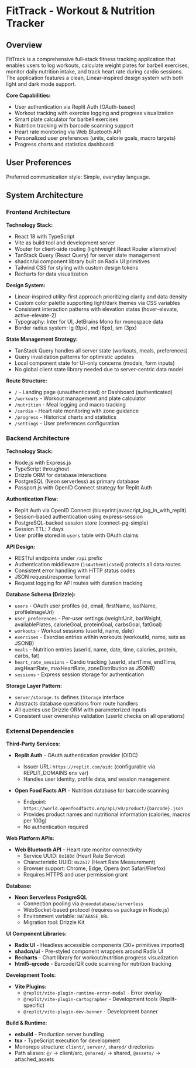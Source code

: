 # FitTrack - Workout & Nutrition Tracker

## Overview

FitTrack is a comprehensive full-stack fitness tracking application that enables users to log workouts, calculate weight plates for barbell exercises, monitor daily nutrition intake, and track heart rate during cardio sessions. The application features a clean, Linear-inspired design system with both light and dark mode support.

**Core Capabilities:**
- User authentication via Replit Auth (OAuth-based)
- Workout tracking with exercise logging and progress visualization
- Smart plate calculator for barbell exercises
- Nutrition tracking with barcode scanning support
- Heart rate monitoring via Web Bluetooth API
- Personalized user preferences (units, calorie goals, macro targets)
- Progress charts and statistics dashboard

## User Preferences

Preferred communication style: Simple, everyday language.

## System Architecture

### Frontend Architecture

**Technology Stack:**
- React 18 with TypeScript
- Vite as build tool and development server
- Wouter for client-side routing (lightweight React Router alternative)
- TanStack Query (React Query) for server state management
- shadcn/ui component library built on Radix UI primitives
- Tailwind CSS for styling with custom design tokens
- Recharts for data visualization

**Design System:**
- Linear-inspired utility-first approach prioritizing clarity and data density
- Custom color palette supporting light/dark themes via CSS variables
- Consistent interaction patterns with elevation states (hover-elevate, active-elevate-2)
- Typography: Inter for UI, JetBrains Mono for monospace data
- Border radius system: lg (9px), md (6px), sm (3px)

**State Management Strategy:**
- TanStack Query handles all server state (workouts, meals, preferences)
- Query invalidation patterns for optimistic updates
- Local component state for UI-only concerns (modals, form inputs)
- No global client state library needed due to server-centric data model

**Route Structure:**
- `/` - Landing page (unauthenticated) or Dashboard (authenticated)
- `/workouts` - Workout management and plate calculator
- `/nutrition` - Meal logging and macro tracking
- `/cardio` - Heart rate monitoring with zone guidance
- `/progress` - Historical charts and statistics
- `/settings` - User preferences configuration

### Backend Architecture

**Technology Stack:**
- Node.js with Express.js
- TypeScript throughout
- Drizzle ORM for database interactions
- PostgreSQL (Neon serverless) as primary database
- Passport.js with OpenID Connect strategy for Replit Auth

**Authentication Flow:**
- Replit Auth via OpenID Connect (blueprint:javascript_log_in_with_replit)
- Session-based authentication using express-session
- PostgreSQL-backed session store (connect-pg-simple)
- Session TTL: 7 days
- User profile stored in `users` table with OAuth claims

**API Design:**
- RESTful endpoints under `/api` prefix
- Authentication middleware (`isAuthenticated`) protects all data routes
- Consistent error handling with HTTP status codes
- JSON request/response format
- Request logging for API routes with duration tracking

**Database Schema (Drizzle):**
- `users` - OAuth user profiles (id, email, firstName, lastName, profileImageUrl)
- `user_preferences` - Per-user settings (weightUnit, barWeight, availablePlates, calorieGoal, proteinGoal, carbsGoal, fatGoal)
- `workouts` - Workout sessions (userId, name, date)
- `exercises` - Exercise entries within workouts (workoutId, name, sets as JSONB)
- `meals` - Nutrition entries (userId, name, date, time, calories, protein, carbs, fat)
- `heart_rate_sessions` - Cardio tracking (userId, startTime, endTime, avgHeartRate, maxHeartRate, zoneDistribution as JSONB)
- `sessions` - Express session storage for authentication

**Storage Layer Pattern:**
- `server/storage.ts` defines `IStorage` interface
- Abstracts database operations from route handlers
- All queries use Drizzle ORM with parameterized inputs
- Consistent user ownership validation (userId checks on all operations)

### External Dependencies

**Third-Party Services:**
- **Replit Auth** - OAuth authentication provider (OIDC)
  - Issuer URL: `https://replit.com/oidc` (configurable via REPLIT_DOMAINS env var)
  - Handles user identity, profile data, and session management

- **Open Food Facts API** - Nutrition database for barcode scanning
  - Endpoint: `https://world.openfoodfacts.org/api/v0/product/{barcode}.json`
  - Provides product names and nutritional information (calories, macros per 100g)
  - No authentication required

**Web Platform APIs:**
- **Web Bluetooth API** - Heart rate monitor connectivity
  - Service UUID: `0x180d` (Heart Rate Service)
  - Characteristic UUID: `0x2a37` (Heart Rate Measurement)
  - Browser support: Chrome, Edge, Opera (not Safari/Firefox)
  - Requires HTTPS and user permission grant

**Database:**
- **Neon Serverless PostgreSQL**
  - Connection pooling via `@neondatabase/serverless`
  - WebSocket-based protocol (requires `ws` package in Node.js)
  - Environment variable: `DATABASE_URL`
  - Migration tool: Drizzle Kit

**UI Component Libraries:**
- **Radix UI** - Headless accessible components (30+ primitives imported)
- **shadcn/ui** - Pre-styled component wrappers around Radix UI
- **Recharts** - Chart library for workout/nutrition progress visualization
- **html5-qrcode** - Barcode/QR code scanning for nutrition tracking

**Development Tools:**
- **Vite Plugins:**
  - `@replit/vite-plugin-runtime-error-modal` - Error overlay
  - `@replit/vite-plugin-cartographer` - Development tools (Replit-specific)
  - `@replit/vite-plugin-dev-banner` - Development banner

**Build & Runtime:**
- **esbuild** - Production server bundling
- **tsx** - TypeScript execution for development
- Monorepo structure: `client/`, `server/`, `shared/` directories
- Path aliases: `@/` → client/src, `@shared/` → shared, `@assets/` → attached_assets